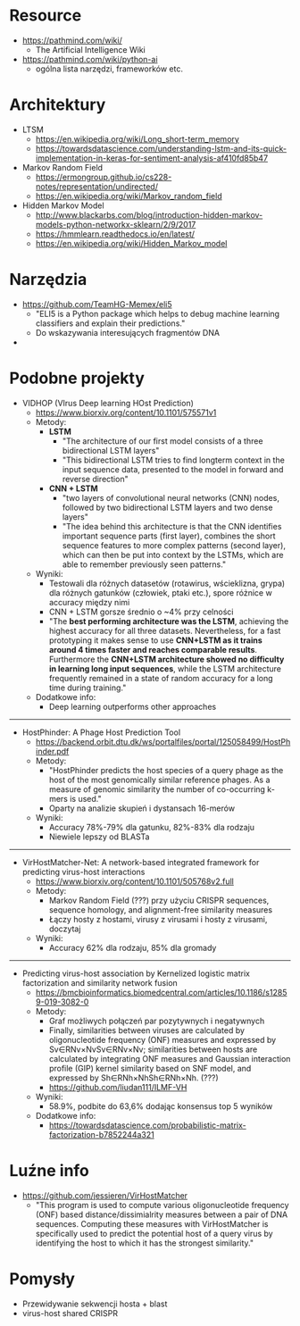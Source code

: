 # Resource

* https://pathmind.com/wiki/
  * The Artificial Intelligence Wiki
* https://pathmind.com/wiki/python-ai
  * ogólna lista narzędzi, frameworków etc.

# Architektury

* LTSM
  * https://en.wikipedia.org/wiki/Long_short-term_memory
  * https://towardsdatascience.com/understanding-lstm-and-its-quick-implementation-in-keras-for-sentiment-analysis-af410fd85b47
* Markov Random Field
  * https://ermongroup.github.io/cs228-notes/representation/undirected/
  * https://en.wikipedia.org/wiki/Markov_random_field
* Hidden Markov Model
  * http://www.blackarbs.com/blog/introduction-hidden-markov-models-python-networkx-sklearn/2/9/2017
  * https://hmmlearn.readthedocs.io/en/latest/
  * https://en.wikipedia.org/wiki/Hidden_Markov_model

# Narzędzia

* https://github.com/TeamHG-Memex/eli5
  * "ELI5 is a Python package which helps to debug machine learning classifiers and explain their predictions."
  * Do wskazywania interesujących fragmentów DNA
* 

# Podobne projekty

* VIDHOP (VIrus Deep learning HOst Prediction)
  * https://www.biorxiv.org/content/10.1101/575571v1
  * Metody:
    * **LSTM**
      * "The architecture of our first model consists of a three bidirectional LSTM layers"
      * "This bidirectional LSTM tries to find longterm context in the input sequence data, presented to the model in forward and reverse direction"
    * **CNN + LSTM**
      * "two layers of convolutional neural networks (CNN) nodes, followed by two bidirectional LSTM layers and two dense layers"
      * "The idea behind this architecture is that the CNN identifies important sequence parts (first layer), combines the short sequence features to more complex patterns (second layer), which can then be put into context by the LSTMs, which are able to remember previously seen patterns."
  * Wyniki:
    * Testowali dla różnych datasetów (rotawirus, wścieklizna, grypa) dla różnych gatunków (człowiek, ptaki etc.), spore różnice w accuracy między nimi
    * CNN + LSTM gorsze średnio o ~4% przy celności
    * "The **best performing architecture was the LSTM**, achieving the highest accuracy for all three datasets. Nevertheless, for a fast prototyping it makes sense to use **CNN+LSTM as it trains around 4 times faster and reaches comparable results**. Furthermore the **CNN+LSTM architecture showed no difficulty in learning long input sequences**, while the LSTM architecture frequently remained in a state of random accuracy for a long time during training."
  * Dodatkowe info:
    * Deep learning outperforms other approaches

---

* HostPhinder: A Phage Host Prediction Tool
  * https://backend.orbit.dtu.dk/ws/portalfiles/portal/125058499/HostPhinder.pdf
  * Metody:
    * "HostPhinder predicts the host species of a query phage as the host of the most genomically similar reference phages. As a measure of genomic similarity the number of co-occurring k-mers is used."
    * Oparty na analizie skupień i dystansach 16-merów
  * Wyniki:
    * Accuracy 78%-79% dla gatunku, 82%-83% dla rodzaju
    * Niewiele lepszy od BLASTa

---

*  VirHostMatcher-Net: A network-based integrated framework for predicting virus-host interactions
   * https://www.biorxiv.org/content/10.1101/505768v2.full
   * Metody:
     * Markov Random Field (???) przy użyciu CRISPR sequences, sequence homology, and alignment-free similarity measures
     * Łączy hosty z hostami, virusy z virusami i hosty z virusami, doczytaj
   * Wyniki:
     * Accuracy 62% dla rodzaju, 85% dla gromady 

---

* Predicting virus-host association by Kernelized logistic matrix factorization and similarity network fusion
  * https://bmcbioinformatics.biomedcentral.com/articles/10.1186/s12859-019-3082-0
  * Metody:
    * Graf możliwych połączeń par pozytywnych i negatywnych
    * Finally, similarities between viruses are calculated by oligonucleotide frequency (ONF) measures and expressed by Sv∈RNv×NvSv∈RNv×Nv; similarities between hosts are calculated by integrating ONF measures and Gaussian interaction profile (GIP) kernel similarity based on SNF model, and expressed by Sh∈RNh×NhSh∈RNh×Nh. (???)
    * https://github.com/liudan111/ILMF-VH
  * Wyniki:
    * 58.9%, podbite do 63,6% dodając konsensus top 5 wyników
  * Dodatkowe info:
    * https://towardsdatascience.com/probabilistic-matrix-factorization-b7852244a321 

# Luźne info

* https://github.com/jessieren/VirHostMatcher
  * "This program is used to compute various oligonucleotide frequency (ONF) based distance/dissimialrity measures between a pair of DNA sequences. Computing these measures with VirHostMatcher is specifically used to predict the potential host of a query virus by identifying the host to which it has the strongest similarity."

# Pomysły

* Przewidywanie sekwencji hosta + blast
* virus-host shared CRISPR